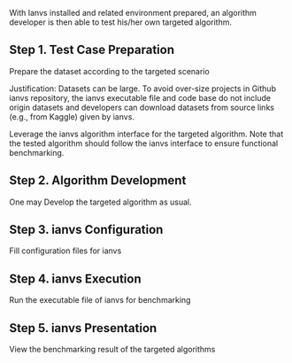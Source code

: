 With Ianvs installed and related environment prepared, an algorithm developer is then able to test his/her own targeted algorithm. 

## Step 1. Test Case Preparation 
  
Prepare the dataset according to the targeted scenario 
  
Justification: Datasets can be large. To avoid over-size projects in Github ianvs repository, the ianvs executable file and code base do not include origin datasets and developers can download datasets from source links (e.g., from Kaggle) given by ianvs. 

Leverage the ianvs algorithm interface for the targeted algorithm. 
Note that the tested algorithm should follow the ianvs interface to ensure functional benchmarking.
  
## Step 2. Algorithm Development

One may Develop the targeted algorithm as usual. 

## Step 3. ianvs Configuration

Fill configuration files for ianvs

## Step 4. ianvs Execution

Run the executable file of ianvs for benchmarking
   
## Step 5. ianvs Presentation

View the benchmarking result of the targeted algorithms